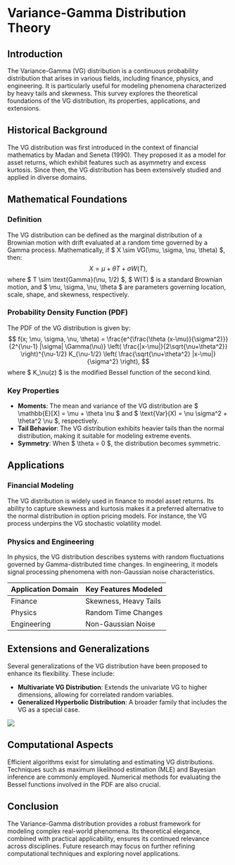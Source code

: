 # Variance-Gamma Distribution Theory

## Introduction
The Variance-Gamma (VG) distribution is a continuous probability distribution that arises in various fields, including finance, physics, and engineering. It is particularly useful for modeling phenomena characterized by heavy tails and skewness. This survey explores the theoretical foundations of the VG distribution, its properties, applications, and extensions.

## Historical Background
The VG distribution was first introduced in the context of financial mathematics by Madan and Seneta (1990). They proposed it as a model for asset returns, which exhibit features such as asymmetry and excess kurtosis. Since then, the VG distribution has been extensively studied and applied in diverse domains.

## Mathematical Foundations

### Definition
The VG distribution can be defined as the marginal distribution of a Brownian motion with drift evaluated at a random time governed by a Gamma process. Mathematically, if $ X \sim VG(\mu, \sigma, \nu, \theta) $, then:
$$
X = \mu + \theta T + \sigma W(T),
$$
where $ T \sim \text{Gamma}(\nu, 1/2) $, $ W(T) $ is a standard Brownian motion, and $ \mu, \sigma, \nu, \theta $ are parameters governing location, scale, shape, and skewness, respectively.

### Probability Density Function (PDF)
The PDF of the VG distribution is given by:
$$
f(x; \mu, \sigma, \nu, \theta) = \frac{e^{\frac{\theta (x-\mu)}{\sigma^2}}}{2^{\nu-1} |\sigma| \Gamma(\nu)} \left( \frac{|x-\mu|}{2\sqrt{\nu+\theta^2}} \right)^{\nu-1/2} K_{\nu-1/2} \left( \frac{\sqrt{\nu+\theta^2} |x-\mu|}{\sigma^2} \right),
$$
where $ K_\nu(z) $ is the modified Bessel function of the second kind.

### Key Properties
- **Moments**: The mean and variance of the VG distribution are $ \mathbb{E}[X] = \mu + \theta \nu $ and $ \text{Var}(X) = \nu \sigma^2 + \theta^2 \nu $, respectively.
- **Tail Behavior**: The VG distribution exhibits heavier tails than the normal distribution, making it suitable for modeling extreme events.
- **Symmetry**: When $ \theta = 0 $, the distribution becomes symmetric.

## Applications

### Financial Modeling
The VG distribution is widely used in finance to model asset returns. Its ability to capture skewness and kurtosis makes it a preferred alternative to the normal distribution in option pricing models. For instance, the VG process underpins the VG stochastic volatility model.

### Physics and Engineering
In physics, the VG distribution describes systems with random fluctuations governed by Gamma-distributed time changes. In engineering, it models signal processing phenomena with non-Gaussian noise characteristics.

| Application Domain | Key Features Modeled |
|--------------------|-----------------------|
| Finance            | Skewness, Heavy Tails |
| Physics            | Random Time Changes   |
| Engineering        | Non-Gaussian Noise     |

## Extensions and Generalizations
Several generalizations of the VG distribution have been proposed to enhance its flexibility. These include:

- **Multivariate VG Distribution**: Extends the univariate VG to higher dimensions, allowing for correlated random variables.
- **Generalized Hyperbolic Distribution**: A broader family that includes the VG as a special case.

![](placeholder_for_multivariate_vg_diagram)

## Computational Aspects
Efficient algorithms exist for simulating and estimating VG distributions. Techniques such as maximum likelihood estimation (MLE) and Bayesian inference are commonly employed. Numerical methods for evaluating the Bessel functions involved in the PDF are also crucial.

## Conclusion
The Variance-Gamma distribution provides a robust framework for modeling complex real-world phenomena. Its theoretical elegance, combined with practical applicability, ensures its continued relevance across disciplines. Future research may focus on further refining computational techniques and exploring novel applications.
